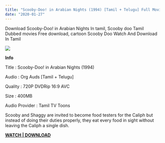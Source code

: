 ```yaml
---
title: "Scooby-Doo! in Arabian Nights (1994) [Tamil + Telugu] Full Movie Free Download"
date: "2020-01-27"
---
```


Download Scooby-Doo! in Arabian Nights In tamil, Scooby doo Tamil Dubbed movies Free download, cartoon Scooby Doo Watch And Download In Tamil

[![](https://1.bp.blogspot.com/-nqF6YqTLzKE/XgLcNJLc-8I/AAAAAAAACPQ/UtfG0Ld03FomHOjVaESzOaADwBxISqIoACLcBGAsYHQ/s320/images{9560a35704a61d56b1c5bb169ad4626925aff5012047a8ffb6d720526964f1e1}2B{9560a35704a61d56b1c5bb169ad4626925aff5012047a8ffb6d720526964f1e1}252830{9560a35704a61d56b1c5bb169ad4626925aff5012047a8ffb6d720526964f1e1}2529.jpeg)](https://1.bp.blogspot.com/-nqF6YqTLzKE/XgLcNJLc-8I/AAAAAAAACPQ/UtfG0Ld03FomHOjVaESzOaADwBxISqIoACLcBGAsYHQ/s1600/images{9560a35704a61d56b1c5bb169ad4626925aff5012047a8ffb6d720526964f1e1}2B{9560a35704a61d56b1c5bb169ad4626925aff5012047a8ffb6d720526964f1e1}252830{9560a35704a61d56b1c5bb169ad4626925aff5012047a8ffb6d720526964f1e1}2529.jpeg)

**Info** 

Title : Scooby-Doo! in Arabian Nights (1994) 

Audio : Org Auds \[Tamil + Telugu\] 

Quality : 720P DVDRip 16:9 AVC 

Size : 400MB 

Audio Provider : Tamil TV Toons 

Scooby and Shaggy are invited to become food testers for the Caliph but instead of doing their duties properly, they eat every food in sight without leaving the Caliph a single dish.

**[WATCH | DOWNLOAD](https://toonsouthindia.com/scooby-doo-in-arabian-nights-1994-tamil-telugu-dubbed-full-movie-free-download/)**
